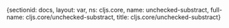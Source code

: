 {sectionid: docs, layout: var, ns: cljs.core, name: unchecked-substract, full-name: cljs.core/unchecked-substract,
  title: cljs.core/unchecked-substract}
